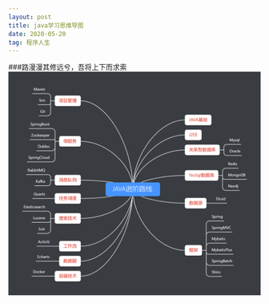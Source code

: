 ```yaml
---
layout: post
title: java学习思维导图
date: 2020-05-20 
tag: 程序人生
---
```

###路漫漫其修远兮，吾将上下而求索
![](/images/posts/coder/JAVA进阶路线.png)